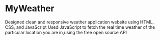 # MyWeather
 Designed clean and responsive weather application website using HTML, CSS, and JavaScript
 Used JavaScript to fetch the real time weather of the particular location you are in,using the free open source API

